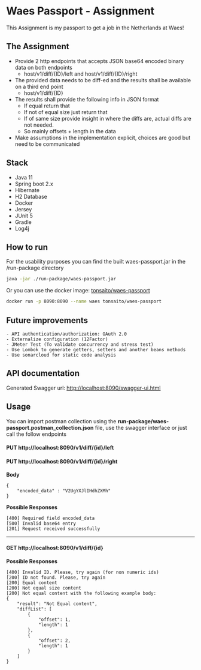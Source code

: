 # Waes Passport - Assignment
This Assignment is my passport to get a job in the Netherlands at Waes!

## The Assignment

* Provide 2 http endpoints that accepts JSON base64 encoded binary data on both endpoints
    * host/v1/diff/{ID}/left and host/v1/diff/{ID}/right
* The provided data needs to be diff-ed and the results shall be available on a third end point
    * host/v1/diff/{ID}
* The results shall provide the following info in JSON format
    * If equal return that
    * If not of equal size just return that
    * If of same size provide insight in where the diffs are, actual diffs are not needed.
    * So mainly offsets + length in the data
* Make assumptions in the implementation explicit, choices are good but need to be
communicated


## Stack
- Java 11
- Spring boot 2.x
- Hibernate
- H2 Database
- Docker
- Jersey
- JUnit 5
- Gradle
- Log4j

## How to run
For the usability purposes you can find the built waes-passport.jar in the /run-package directory

```bash
java -jar ./run-package/waes-passport.jar
```

Or you can use the docker image: [tonsaito/waes-passport](https://hub.docker.com/r/tonsaito/waes-passport)

```bash
docker run -p 8090:8090 --name waes tonsaito/waes-passport
```

## Future improvements
```
- API authentication/authorization: OAuth 2.0
- Externalize configuration (12Factor)
- JMeter Test (To validate concurrency and stress test)
- Use Lombok to generate getters, setters and another beans methods
- Use sonarcloud for static code analysis
```

## API documentation

Generated Swagger url: [http://localhost:8090/swagger-ui.html](http://localhost:8090/swagger-ui.html)

## Usage

You can import postman collection using the <b>run-package/waes-passport.postman_collection.json</b> file,
use the swagger interface or just call the follow endpoints

#### PUT http://localhost:8090/v1/diff/{id}/left 
#### PUT http://localhost:8090/v1/diff/{id}/right

**Body**
```
{
	"encoded_data" : "V2UgYXJlIHdhZXMh"
}
```
**Possible Responses**

```
[400] Required field encoded_data
[500] Invalid base64 entry
[201] Request received successfully
```
___

#### GET http://localhost:8090/v1/diff/{id}

**Possible Responses**

```
[400] Invalid ID. Please, try again (for non numeric ids)
[200] ID not found. Please, try again
[200] Equal content
[200] Not equal size content
[200] Not equal content with the following example body:
{
    "result": "Not Equal content",
    "diffList": [
        {
            "offset": 1,
            "length": 1
        },
        {
            "offset": 2,
            "length": 1
        }
    ]
}
```

